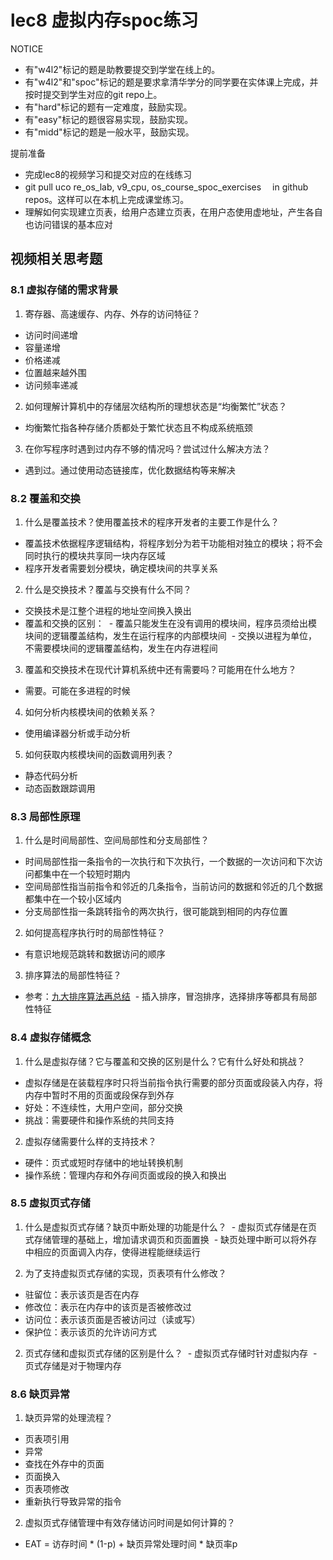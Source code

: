 # lec8 虚拟内存spoc练习


NOTICE
- 有"w4l2"标记的题是助教要提交到学堂在线上的。
- 有"w4l2"和"spoc"标记的题是要求拿清华学分的同学要在实体课上完成，并按时提交到学生对应的git repo上。
- 有"hard"标记的题有一定难度，鼓励实现。
- 有"easy"标记的题很容易实现，鼓励实现。
- 有"midd"标记的题是一般水平，鼓励实现。

提前准备

- 完成lec8的视频学习和提交对应的在线练习
- git pull uco
re_os_lab, v9_cpu, os_course_spoc_exercises 　in github repos。这样可以在本机上完成课堂练习。
- 理解如何实现建立页表，给用户态建立页表，在用户态使用虚地址，产生各自也访问错误的基本应对

## 视频相关思考题
### 8.1 虚拟存储的需求背景

1. 寄存器、高速缓存、内存、外存的访问特征？
 - 访问时间递增
 - 容量递增
 - 价格递减
 - 位置越来越外围
 - 访问频率递减

2. 如何理解计算机中的存储层次结构所的理想状态是“均衡繁忙”状态？
 - 均衡繁忙指各种存储介质都处于繁忙状态且不构成系统瓶颈

3. 在你写程序时遇到过内存不够的情况吗？尝试过什么解决方法？
 - 遇到过。通过使用动态链接库，优化数据结构等来解决

### 8.2 覆盖和交换

1. 什么是覆盖技术？使用覆盖技术的程序开发者的主要工作是什么？
 - 覆盖技术依据程序逻辑结构，将程序划分为若干功能相对独立的模块；将不会同时执行的模块共享同一块内存区域
 - 程序开发者需要划分模块，确定模块间的共享关系

2. 什么是交换技术？覆盖与交换有什么不同？
 - 交换技术是江整个进程的地址空间换入换出
 - 覆盖和交换的区别：
  - 覆盖只能发生在没有调用的模块间，程序员须给出模块间的逻辑覆盖结构，发生在运行程序的内部模块间
  - 交换以进程为单位，不需要模块间的逻辑覆盖结构，发生在内存进程间

3. 覆盖和交换技术在现代计算机系统中还有需要吗？可能用在什么地方？
 - 需要。可能在多进程的时候

4. 如何分析内核模块间的依赖关系？
 - 使用编译器分析或手动分析

5. 如何获取内核模块间的函数调用列表？
 - 静态代码分析
 - 动态函数跟踪调用


### 8.3 局部性原理

1. 什么是时间局部性、空间局部性和分支局部性？
 - 时间局部性指一条指令的一次执行和下次执行，一个数据的一次访问和下次访问都集中在一个较短时期内
 - 空间局部性指当前指令和邻近的几条指令，当前访问的数据和邻近的几个数据都集中在一个较小区域内
 - 分支局部性指一条跳转指令的两次执行，很可能跳到相同的内存位置

2. 如何提高程序执行时的局部性特征？
 - 有意识地规范跳转和数据访问的顺序

3. 排序算法的局部性特征？
  * 参考：[九大排序算法再总结](http://blog.csdn.net/xiazdong/article/details/8462393)
  - 插入排序，冒泡排序，选择排序等都具有局部性特征

### 8.4 虚拟存储概念

1. 什么是虚拟存储？它与覆盖和交换的区别是什么？它有什么好处和挑战？
 - 虚拟存储是在装载程序时只将当前指令执行需要的部分页面或段装入内存，将内存中暂时不用的页面或段保存到外存
 - 好处：不连续性，大用户空间，部分交换
 - 挑战：需要硬件和操作系统的共同支持

2. 虚拟存储需要什么样的支持技术？
 - 硬件：页式或短时存储中的地址转换机制
 - 操作系统：管理内存和外存间页面或段的换入和换出


### 8.5 虚拟页式存储

 1. 什么是虚拟页式存储？缺页中断处理的功能是什么？
  - 虚拟页式存储是在页式存储管理的基础上，增加请求调页和页面置换
  - 缺页处理中断可以将外存中相应的页面调入内存，使得进程能继续运行

 1. 为了支持虚拟页式存储的实现，页表项有什么修改？
  - 驻留位：表示该页是否在内存
  - 修改位：表示在内存中的该页是否被修改过
  - 访问位：表示该页面是否被访问过（读或写）
  - 保护位：表示该页的允许访问方式
  
 2. 页式存储和虚拟页式存储的区别是什么？
  - 虚拟页式存储时针对虚拟内存
  - 页式存储是对于物理内存

### 8.6 缺页异常

1. 缺页异常的处理流程？
 - 页表项引用
 - 异常
 - 查找在外存中的页面
 - 页面换入
 - 页表项修改
 - 重新执行导致异常的指令


2. 虚拟页式存储管理中有效存储访问时间是如何计算的？
 - EAT = 访存时间 * (1-p) + 缺页异常处理时间 * 缺页率p


